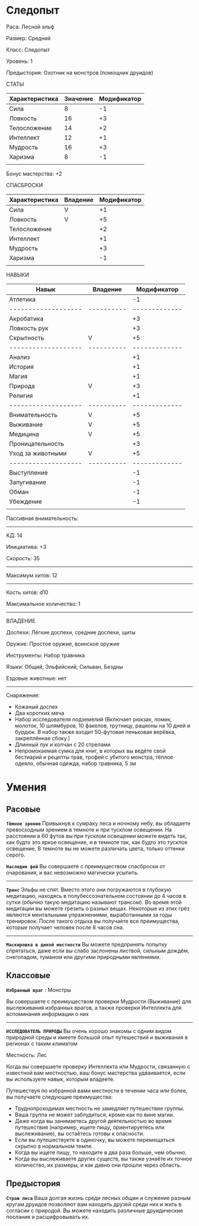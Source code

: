 # Следопыт
Раса: Лесной эльф

Размер: Средний

Класс: Следопыт

Уровень: 1

Предыстория: Охотник на монстров (помощник друидов)

СТАТЫ

| Характеристика | Значение | Модификатор |
|----------------|----------|-------------|
| Сила           |     8    |     -1      |
| Ловкость       |     16   |     +3      |
| Телосложение   |     14   |     +2      |
| Интеллект      |     12   |     +1      |
| Мудрость       |     16   |     +3      |
| Харизма        |     8    |     -1      |
|                |          |             |

Бонус мастерства: +2

СПАСБРОСКИ

| Характеристика | Владение | Модификатор |
|----------------|----------|-------------|
| Сила           |    V     |     +1      |
| Ловкость       |    V     |     +5      |
| Телосложение   |          |     +2      |
| Интеллект      |          |     +1      |
| Мудрость       |          |     +3      |
| Харизма        |          |     -1      |
|                |          |             |

НАВЫКИ

| Навык             | Владение | Модификатор |
|-------------------|----------|-------------|
| Атлетика          |          |     -1      |
|-------------------|----------|-------------|
| Акробатика        |          |     +3      |
| Ловкость рук      |          |     +3      |
| Скрытность        |    V     |     +5      |
|-------------------|----------|-------------|
| Анализ            |          |     +1      |
| История           |          |     +1      |
| Магия             |          |     +1      |
| Природа           |    V     |     +3      |
| Религия           |          |     +1      |
|-------------------|----------|-------------|
| Внимательность    |    V     |     +5      |
| Выживание         |    V     |     +5      |
| Медицина          |    V     |     +5      |
| Проницательность  |          |     +3      |
| Уход за животными |    V     |     +5      |
|-------------------|----------|-------------|
| Выступление       |          |     -1      |
| Запугивание       |          |     -1      |
| Обман             |          |     -1      |
| Убеждение         |          |     -1      |
|                   |          |             |

Пассивная внимательность: 

------------

КД: 14

Инициатива: +3

Скорость: 35

------------

Максимум хитов: 12

------------

Кость хитов: d10

Максимальное количество: 1

------------

ВЛАДЕНИЕ

Доспехи: Лёгкие доспехи, средние доспехи, щиты

Оружие: Простое оружие, воинское оружие 

Инструменты: Набор травника

Языки: Общий, Эльфийский, Сильван, Бездны

Ездовые животные: нет

------------

Снаряжение: 

+ Кожаный доспех 
+ Два коротких меча
+ Набор исследователя подземелий (Включает рюкзак, ломик, молоток, 10 шлямбуров, 10 факелов, трутницу, рационы на 10 дней и бурдюк. В набор также входит 50-футовая пеньковая верёвка, закреплённая сбоку.)
+ Длинный лук и колчан с 20 стрелами 
+ Непромокаемая сумка для книг, в которых вы ведёте свой бестиарий и рецепты трав, трофей с убитого монстра, тёплое одеяло, обычная одежда, набор травника, 5 зм

# Умения
## Расовые
**`Тёмное зрение`** Привыкнув к сумраку леса и ночному небу, вы обладаете превосходным зрением в темноте и при тусклом освещении. На расстоянии в 60 футов вы при тусклом освещении можете видеть так, как будто это яркое освещение, и в темноте так, как будто это тусклое освещение. В темноте вы не можете различать цвета, только оттенки серого. 

**`Наследие фей`** Вы совершаете с преимуществом спасброски от очарования, и вас невозможно магически усыпить.

------------

**`Транс`** Эльфы не спят. Вместо этого они погружаются в глубокую медитацию, находясь в полубессознательном состоянии до 4 часов в сутки (обычно такую медитацию называют трансом). Во время этой медитации вы можете грезить о разных вещах. Некоторые из этих грёз являются ментальными упражнениями, выработанными за годы тренировок. После такого отдыха вы получаете все преимущества, которые получает человек после 8 часов сна.

------------

**`Маскировка в дикой местности`** Вы можете предпринять попытку спрятаться, даже если вы слабо заслонены листвой, сильным дождём, снегопадом, туманом или другими природными явлениями.

## Классовые
**`Избранный враг`** : Монстры 

Вы совершаете с преимуществом проверки Мудрости (Выживание) для выслеживания избранных врагов, а также проверки Интеллекта для вспоминания информации о них

------------

**`ИССЛЕДОВАТЕЛЬ ПРИРОДЫ`** Вы очень хорошо знакомы с одним видом природной среды и имеете большой опыт путешествий и выживания в регионах с таким климатом

Местность: Лес

Когда вы совершаете проверку Интеллекта или Мудрости, связанную с известной вам местностью, ваш бонус мастерства удваивается, если вы используете навык, которым владеете.

Путешествуя по избранной вами местности в течении часа или более, вы получаете следующие преимущества: 
* Труднопроходимая местность не замедляет путешествие группы. 
* Ваша группа не может заблудиться, кроме как по вине магии.
* Даже когда вы занимаетесь другой деятельностью во время путешествия (например, ищете пищу, ориентируетесь или выслеживание), вы остаётесь готовы к опасности. 
* Если вы путешествуете в одиночку, вы можете перемещаться скрытно в нормальном темпе. 
* Когда вы ищете пищу, то находите в два раза больше, чем обычно. 
* Когда вы выслеживаете других существ, вы также узнаёте их точное количество, их размеры, и как давно они прошли через область. 

## Предыстория
**`Страж леса`** Ваша долгая жизнь среди лесных общин и служение разным кругам друидов позволяют вам находить друзей среди них и жить в согласии с природой. Вы можете находить различные друидические послания и расшифровывать их.
